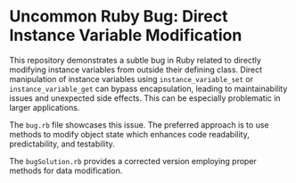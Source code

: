# Uncommon Ruby Bug: Direct Instance Variable Modification

This repository demonstrates a subtle bug in Ruby related to directly modifying instance variables from outside their defining class.  Direct manipulation of instance variables using `instance_variable_set` or `instance_variable_get` can bypass encapsulation, leading to maintainability issues and unexpected side effects. This can be especially problematic in larger applications.

The `bug.rb` file showcases this issue. The preferred approach is to use methods to modify object state which enhances code readability, predictability, and testability.

The `bugSolution.rb` provides a corrected version employing proper methods for data modification.
